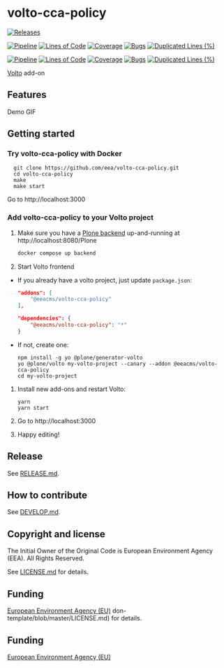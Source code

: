 # volto-cca-policy

[![Releases](https://img.shields.io/github/v/release/eea/volto-cca-policy)](https://github.com/eea/volto-cca-policy/releases)

[![Pipeline](https://ci.eionet.europa.eu/buildStatus/icon?job=volto-addons%2Fvolto-cca-policy%2Fmaster&subject=master)](https://ci.eionet.europa.eu/view/Github/job/volto-addons/job/volto-cca-policy/job/master/display/redirect)
[![Lines of Code](https://sonarqube.eea.europa.eu/api/project_badges/measure?project=volto-cca-policy-master&metric=ncloc)](https://sonarqube.eea.europa.eu/dashboard?id=volto-cca-policy-master)
[![Coverage](https://sonarqube.eea.europa.eu/api/project_badges/measure?project=volto-cca-policy-master&metric=coverage)](https://sonarqube.eea.europa.eu/dashboard?id=volto-cca-policy-master)
[![Bugs](https://sonarqube.eea.europa.eu/api/project_badges/measure?project=volto-cca-policy-master&metric=bugs)](https://sonarqube.eea.europa.eu/dashboard?id=volto-cca-policy-master)
[![Duplicated Lines (%)](https://sonarqube.eea.europa.eu/api/project_badges/measure?project=volto-cca-policy-master&metric=duplicated_lines_density)](https://sonarqube.eea.europa.eu/dashboard?id=volto-cca-policy-master)

[![Pipeline](https://ci.eionet.europa.eu/buildStatus/icon?job=volto-addons%2Fvolto-cca-policy%2Fdevelop&subject=develop)](https://ci.eionet.europa.eu/view/Github/job/volto-addons/job/volto-cca-policy/job/develop/display/redirect)
[![Lines of Code](https://sonarqube.eea.europa.eu/api/project_badges/measure?project=volto-cca-policy-develop&metric=ncloc)](https://sonarqube.eea.europa.eu/dashboard?id=volto-cca-policy-develop)
[![Coverage](https://sonarqube.eea.europa.eu/api/project_badges/measure?project=volto-cca-policy-develop&metric=coverage)](https://sonarqube.eea.europa.eu/dashboard?id=volto-cca-policy-develop)
[![Bugs](https://sonarqube.eea.europa.eu/api/project_badges/measure?project=volto-cca-policy-develop&metric=bugs)](https://sonarqube.eea.europa.eu/dashboard?id=volto-cca-policy-develop)
[![Duplicated Lines (%)](https://sonarqube.eea.europa.eu/api/project_badges/measure?project=volto-cca-policy-develop&metric=duplicated_lines_density)](https://sonarqube.eea.europa.eu/dashboard?id=volto-cca-policy-develop)


[Volto](https://github.com/plone/volto) add-on

## Features

Demo GIF

## Getting started

### Try volto-cca-policy with Docker

      git clone https://github.com/eea/volto-cca-policy.git
      cd volto-cca-policy
      make
      make start

Go to http://localhost:3000

### Add volto-cca-policy to your Volto project

1. Make sure you have a [Plone backend](https://plone.org/download) up-and-running at http://localhost:8080/Plone

   ```Bash
   docker compose up backend
   ```

1. Start Volto frontend

* If you already have a volto project, just update `package.json`:

   ```JSON
   "addons": [
       "@eeacms/volto-cca-policy"
   ],

   "dependencies": {
       "@eeacms/volto-cca-policy": "*"
   }
   ```

* If not, create one:

   ```
   npm install -g yo @plone/generator-volto
   yo @plone/volto my-volto-project --canary --addon @eeacms/volto-cca-policy
   cd my-volto-project
   ```

1. Install new add-ons and restart Volto:

   ```
   yarn
   yarn start
   ```

1. Go to http://localhost:3000

1. Happy editing!

## Release

See [RELEASE.md](https://github.com/eea/volto-cca-policy/blob/master/RELEASE.md).

## How to contribute

See [DEVELOP.md](https://github.com/eea/volto-cca-policy/blob/master/DEVELOP.md).

## Copyright and license

The Initial Owner of the Original Code is European Environment Agency (EEA).
All Rights Reserved.

See [LICENSE.md](https://github.com/eea/volto-cca-policy/blob/master/LICENSE.md) for details.

## Funding

[European Environment Agency (EU)](http://eea.europa.eu)
don-template/blob/master/LICENSE.md) for details.

## Funding

[European Environment Agency (EU)](http://eea.europa.eu)
